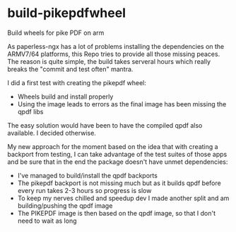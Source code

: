 # build-pikepdfwheel
Build wheels for pike PDF on arm

As paperless-ngx has a lot of problems installing the dependencies on the ARMV7/64 platforms, this Repo tries to provide all those missing peaces.
The reason is quite simple, the build takes serveral hours which really breaks the "commit and test often" mantra.

I did a first test with creating the pikepdf wheel:
- Wheels build and install properly
- Using the  image leads to errors as the final image has been missing the qpdf libs

The easy solution would have been to have the compiled qpdf also available. I decided otherwise.

My new approach for the moment based on the idea that with creating a backport from testing, I can take advantage of the test suites of those apps and be sure that in the end the package doesn't have unmet dependencies:
- I've managed to build/install the qpdf backports
- The pikepdf backport is not missing much but as it builds qpdf before every run takes 2-3 hours so progress is slow
- To keep my nerves chilled and speedup dev I made another split and am building/pushing the qpdf image
- The PIKEPDF image is then based on the qpdf image, so that I don't need to wait as long




